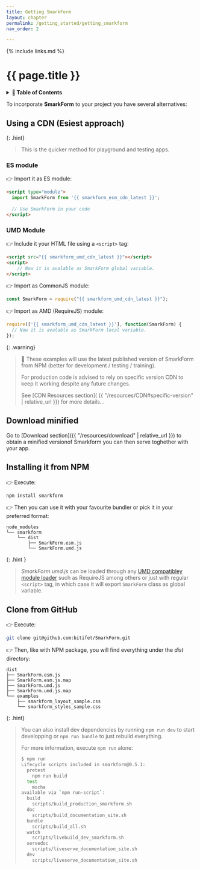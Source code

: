 ```yaml
---
title: Getting SmarkForm
layout: chapter
permalink: /getting_started/getting_smarkform
nav_order: 2

---
```


{% include links.md %}

# {{ page.title }}

<details>
<summary>
<strong>📖 Table of Contents</strong>
</summary>

  {{ "
<!-- vim-markdown-toc GitLab -->

* [Using a CDN (Esiest approach)](#using-a-cdn-esiest-approach)
    * [ES module](#es-module)
    * [UMD Module](#umd-module)
* [Download minified](#download-minified)
* [Installing it from NPM](#installing-it-from-npm)
* [Clone from GitHub](#clone-from-github)

<!-- vim-markdown-toc -->
       " | markdownify }}

</details>


To incorporate **SmarkForm** to your project you have several alternatives:


## Using a CDN (Esiest approach)

{: .hint}
> This is the quicker method for playground and testing apps.


### ES module

👉 Import it as ES module:

```html
<script type="module">
  import SmarkForm from '{{ smarkform_esm_cdn_latest }}';
  
  // Use SmarkForm in your code
</script>
```


### UMD Module

👉 Include it your HTML file using a `<script>` tag:

```html
<script src="{{ smarkform_umd_cdn_latest }}"></script>
<script>
    // Now it is avalable as SmarkForm global variable.
</script>
```

👉 Import as CommonJS module:

```javascript
const SmarkForm = require("{{ smarkform_umd_cdn_latest }}");
```

👉 Import as AMD (RequireJS) module:

```javascript
require(['{{ smarkform_umd_cdn_latest }}'], function(SmarkForm) {
  // Now it is avalable as SmarkForm local variable.
});
```


{: .warning}
> 📌 These examples will use the latest published version of SmarkForm from
> NPM (better for development / testing / training).
> 
> For production code is advised to rely on specific version CDN to keep it
> working despite any future changes.
> 
> See [CDN Resources section](
> {{ "/resources/CDN#specific-version" | relative_url }}) for more details...


## Download minified

Go to [Download section]({{ "/resources/download" | relative_url }}) to obtain a
minified versionof Smarkform you can then serve toghether with your app.


## Installing it from NPM

👉 Execute:

```sh
npm install smarkform
```

👉  Then you can use it with your favourite bundler or pick it in your preferred
format:

```
node_modules
└── smarkform
    └── dist
        ├── SmarkForm.esm.js
        └── SmarkForm.umd.js
```

{: .hint }
> *SmarkForm.umd.js* can be loaded through any [UMD compatibley module
> loader](https://github.com/umdjs/umd) such as RequireJS among others or just
> with regular ``<script>`` tag, in which case it will export ``SmarkForm``
> class as global variable.


## Clone from GitHub



👉 Execute:

```sh
git clone git@github.com:bitifet/SmarkForm.git
```

👉 Then, like with NPM package, you will find everything under the *dist*
directory:

```
dist
├── SmarkForm.esm.js
├── SmarkForm.esm.js.map
├── SmarkForm.umd.js
├── SmarkForm.umd.js.map
└── examples
    ├── smarkform_layout_sample.css
    └── smarkform_styles_sample.css
```

{: .hint}
> You can also install dev dependencies by running ``npm run dev`` to start
> developping or ``npm run bundle`` to just rebuild everything.
> 
> For more information, execute ``npm run`` alone:
> 
> ```sh
> $ npm run
> Lifecycle scripts included in smarkform@0.5.1:
>   pretest
>     npm run build
>   test
>     mocha
> available via `npm run-script`:
>   build
>     scripts/build_production_smarkform.sh
>   doc
>     scripts/build_documentation_site.sh
>   bundle
>     scripts/build_all.sh
>   watch
>     scripts/livebuild_dev_smarkform.sh
>   servedoc
>     scripts/liveserve_documentation_site.sh
>   dev
>     scripts/liveserve_documentation_site.sh
> ```








